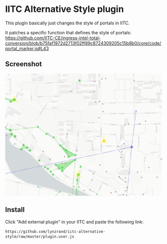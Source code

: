 # IITC Alternative Style plugin

This plugin basically just changes the style of portals in IITC.

It patches a specific function that defines the style of portals:
https://github.com/IITC-CE/ingress-intel-total-conversion/blob/b75faf1972d2713f02ff89c8724309205c15b8b0/core/code/portal_marker.js#L43

## Screenshot

![](screenshot.png)

## Install

Click "Add external plugin" in your IITC and paste the following link:

```
https://github.com/lynzrand/iitc-alternative-style/raw/master/plugin.user.js
```
